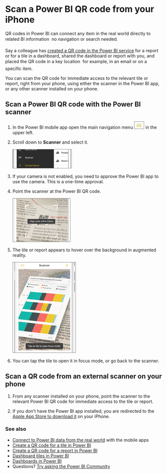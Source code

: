 <properties
   pageTitle="Scan a Power BI QR code from your iPhone"
   description="QR codes in Power BI can connect anything in the real world directly to related BI information in the Power BI mobile app, no search needed."
   services="powerbi"
   documentationCenter=""
   authors="maggiesMSFT"
   manager="mblythe"
   backup=""
   editor=""
   tags=""
   qualityFocus="no"
   qualityDate=""/>

<tags
   ms.service="powerbi"
   ms.devlang="NA"
   ms.topic="article"
   ms.tgt_pltfrm="NA"
   ms.workload="powerbi"
   ms.date="09/29/2016"
   ms.author="maggies"/>

# Scan a Power BI QR code from your iPhone

QR codes in Power BI can connect any item in the real world directly to related BI information &#151; no navigation or search needed.

Say a colleague has [created a QR code in the Power BI service](powerbi-service-qr-code-for-tile.md) for a report or for a tile in a dashboard, shared the dashboard or report with you, and placed the QR code in a key location &#151; for example, in an email or on a specific item. 

You can scan the QR code for immediate access to the relevant tile or report, right from your phone, using either the scanner in the Power BI app, or any other scanner installed on your phone.

## Scan a Power BI QR code with the Power BI scanner

1. In the Power BI mobile app open the main navigation menu ![](media/powerbi-mobile-qr-code-for-tile/PBI_iPh_NavMenu.png) in the upper left. 

2. Scroll down to **Scanner** and select it. 

    ![](media/powerbi-mobile-qr-code-for-tile/power-bi-open-scanner.png)

3. If your camera is not enabled, you need to approve the Power BI app to use the camera. This is a one-time approval. 

4. Point the scanner at the Power BI QR code. 

    ![](media/powerbi-mobile-qr-code-for-tile/power-bi-align-qr-code.png)

5. The tile or report appears to hover over the background in augmented reality.

    ![](media/powerbi-mobile-qr-code-for-tile/power-bi-ios-qr-ar-scanner.png)

6. You can tap the tile to open it in focus mode, or go back to the scanner.

## Scan a QR code from an external scanner on your phone

1. From any scanner installed on your phone, point the scanner to the relevant Power BI QR code for immediate access to the tile or report. 

2. If you don’t have the Power BI app installed, you are redirected to the [Apple App Store to download it](http://go.microsoft.com/fwlink/?LinkId=522062) on your iPhone.

### See also

-  [Connect to Power BI data from the real world](powerbi-mobile-data-in-real-world-context.md) with the mobile apps
-  [Create a QR code for a tile in Power BI](powerbi-service-qr-code-for-tile.md)
-  [Create a QR code for a report in Power BI](powerbi-service-qr-code-for-report.md)
-  [Dashboard tiles in Power BI](powerbi-service-dashboard-tiles.md)
-  [Dashboards in Power BI](powerbi-service-dashboards.md)
-  Questions? [Try asking the Power BI Community](http://community.powerbi.com/)
